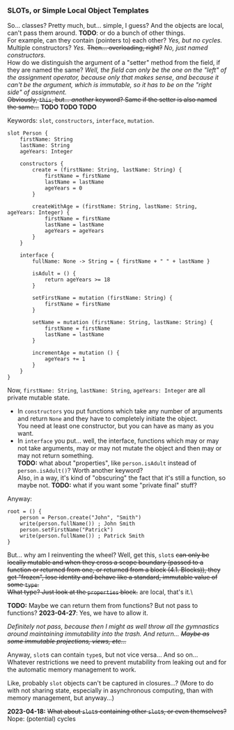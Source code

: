 ### SLOTs, or Simple Local Object Templates

So... classes? Pretty much, but... simple, I guess? And the objects are local, can't pass them around.
**TODO**: or do a bunch of other things.\
For example, can they contain (pointers to) each other? _Yes, but no cycles._ Multiple constructors? _Yes._
~~Then... overloading, right?~~ _No, just named constructors._\
How do we distinguish the argument of a "setter" method from the field, if they are named the same?
_Well, the field can only be the one on the "left" of the assignment operator, because only that makes sense,
and because it can't be the argument, which is immutable, so it has to be on the "right side" of assignment._\
~~Obviously, `this`, but... _another_ keyword? Same if the setter is also named the same...~~ **TODO TODO TODO**

Keywords: `slot`, `constructors`, `interface`, `mutation`.

```
slot Person {
    firstName: String
    lastName: String
    ageYears: Integer
    
    constructors {
        create = (firstName: String, lastName: String) {
            firstName = firstName
            lastName = lastName
            ageYears = 0
        }
        
        createWithAge = (firstName: String, lastName: String, ageYears: Integer) {
            firstName = firstName
            lastName = lastName
            ageYears = ageYears
        }
    }
    
    interface {
        fullName: None -> String = { firstName + " " + lastName }
        
        isAdult = () {
            return ageYears >= 18
        }
    
        setFirstName = mutation (firstName: String) {
            firstName = firstName
        }
        
        setName = mutation (firstName: String, lastName: String) {
            firstName = firstName
            lastName = lastName
        }
        
        incrementAge = mutation () {
            ageYears += 1
        }
    }
}
```

Now, `firstName: String`, `lastName: String`, `ageYears: Integer` are all private mutable state.

- In `constructors` you put functions which take any number of arguments and return `None` and they have to completely initiate the object.\
  You need at least one constructor, but you can have as many as you want.
- In `interface` you put... well, the interface, functions which may or may not take arguments, may or may not mutate the object
  and then may or may not return something.\
  **TODO:** what about "properties", like `person.isAdult` instead of `person.isAdult()`? Worth another keyword?\
  Also, in a way, it's kind of "obscuring" the fact that it's still a function, so maybe not.
  **TODO:** what if you want some "private final" stuff?

Anyway:

```
root = () {
    person = Person.create("John", "Smith")
    write(person.fullName()) ; John Smith
    person.setFirstName("Patrick")
    write(person.fullName()) ; Patrick Smith
}
```

But... why am I reinventing the wheel? Well, get this, `slot`s ~~can only be locally mutable and when they cross a scope boundary
(passed to a function or returned from one, or returned from a block (4.1. Blocks)),
they get "frozen", lose identity and behave like a standard, immutable value of some `type`.\
What type? Just look at the `properties` block.~~ are local, that's it.\

**TODO:** Maybe we can return them from functions? But not pass to functions? **2023-04-27**: Yes, we have to allow it.

_Definitely not pass, because then I might as well throw all the gymnastics around maintaining immutability into the trash.
And return... ~~Maybe as some immutable projections, views, etc...~~_

Anyway, `slot`s can contain `type`s, but not vice versa... And so on... Whatever restrictions we need
to prevent mutability from leaking out and for the automatic memory management to work.

Like, probably `slot` objects can't be captured in closures...?
(More to do with not sharing state, especially in asynchronous computing, than with memory management, but anyway...)

**2023-04-18:** ~~What about `slot`s containing other `slot`s, or even themselves?~~ Nope: (potential) cycles